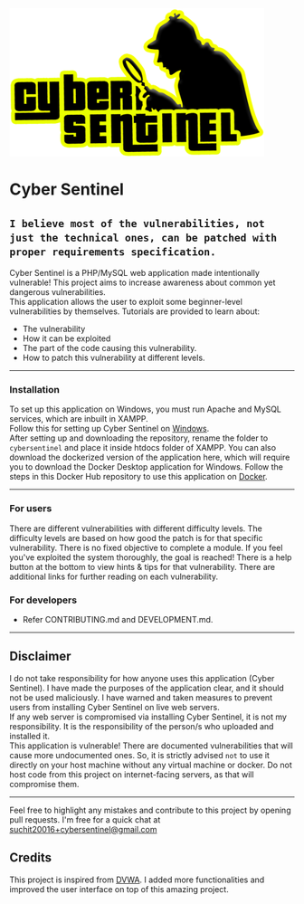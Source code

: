 <img src="sentinel/images/logo.png" alt="Cyber Sentinel logo" width="450">

# Cyber Sentinel
## `I believe most of the vulnerabilities, not just the technical ones, can be patched with proper requirements specification.`
Cyber Sentinel is a PHP/MySQL web application made intentionally vulnerable! This project aims to increase awareness about common yet dangerous vulnerabilities.  
This application allows the user to exploit some beginner-level vulnerabilities by themselves. Tutorials are provided to learn about:
- The vulnerability 
- How it can be exploited 
- The part of the code causing this vulnerability.
- How to patch this vulnerability at different levels.
<hr>

### Installation
To set up this application on Windows, you must run Apache and MySQL services, which are inbuilt in XAMPP.  
Follow this for setting up Cyber Sentinel on [Windows](https://suchitreddi.github.io/cybersentinel/docs/setupw.html).  
After setting up and downloading the repository, rename the folder to `cybersentinel` and place it inside htdocs folder of XAMPP.
You can also download the dockerized version of the application here, which will require you to download the Docker Desktop application for Windows. 
Follow the steps in this Docker Hub repository to use this application on [Docker](https://hub.docker.com/r/5herl0ck/cybersentinel).
<hr>

### For users
There are different vulnerabilities with different difficulty levels. The difficulty levels are based on how good the patch is for that specific vulnerability. There is no fixed objective to complete a module. If you feel you've exploited the system thoroughly, the goal is reached! There is a help button at the bottom to view hints & tips for that vulnerability. There are additional links for further reading on each vulnerability.<br>

### For developers
- Refer CONTRIBUTING.md and DEVELOPMENT.md.
<hr>

## Disclaimer
I do not take responsibility for how anyone uses this application (Cyber Sentinel). I have made the purposes of the application clear, and it should not be used maliciously. I have warned and taken measures to prevent users from installing Cyber Sentinel on live web servers.<br>
If any web server is compromised via installing Cyber Sentinel, it is not my responsibility. It is the responsibility of the person/s who uploaded and installed it.<br>
This application is vulnerable! There are documented vulnerabilities that will cause more undocumented ones. So, it is strictly advised `not` to use it directly on your host machine without any virtual machine or docker. Do not host code from this project on internet-facing servers, as that will compromise them.<br><hr>

Feel free to highlight any mistakes and contribute to this project by opening pull requests. I'm free for a quick chat at <a href="mailto:suchit20016+cybersentinel@gmail.com" target="_blank" rel="noopener noreferrer nofollow">suchit20016+cybersentinel@gmail.com</a>

## Credits
This project is inspired from [DVWA](https://github.com/digininja/DVWA). I added more functionalities and improved the user interface on top of this amazing project.
